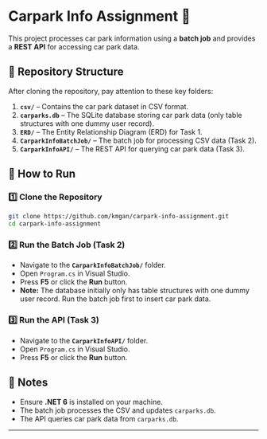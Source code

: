 # Carpark Info Assignment 🚗

This project processes car park information using a **batch job** and provides a **REST API** for accessing car park data.

## 📂 Repository Structure

After cloning the repository, pay attention to these key folders:

1. **`csv/`** – Contains the car park dataset in CSV format.
2. **`carparks.db`** – The SQLite database storing car park data (only table structures with one dummy user record).
3. **`ERD/`** – The Entity Relationship Diagram (ERD) for Task 1.
4. **`CarparkInfoBatchJob/`** – The batch job for processing CSV data (Task 2).
5. **`CarparkInfoAPI/`** – The REST API for querying car park data (Task 3).

## 🚀 How to Run

### 1️⃣ Clone the Repository
```sh
git clone https://github.com/kmgan/carpark-info-assignment.git
cd carpark-info-assignment
```

### 2️⃣ Run the Batch Job (Task 2)
- Navigate to the **`CarparkInfoBatchJob/`** folder.
- Open `Program.cs` in Visual Studio.
- Press **F5** or click the **Run** button.
- **Note:** The database initially only has table structures with one dummy user record. Run the batch job first to insert car park data.

### 3️⃣ Run the API (Task 3)
- Navigate to the **`CarparkInfoAPI/`** folder.
- Open `Program.cs` in Visual Studio.
- Press **F5** or click the **Run** button.

## 📝 Notes
- Ensure **.NET 6** is installed on your machine.
- The batch job processes the CSV and updates `carparks.db`.
- The API queries car park data from `carparks.db`.

---



